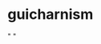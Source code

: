 # guicharnism

"<bean class="com.jacknie.guicharnism.mybatis.ReloadableSqlSessionFactoryBean" id="sqlSession">
	<property name="dataSource" ref="dataSource" />
	<property name="configLocation" value="classpath:/mybatis/configuration.xml" />
	<property name="mapperLocations" value="classpath:/mybatis/mapper/*-mapper.xml" />
    	<property name="reloadTargets" value="file:/home/git/doodles/src/main/resources/mybatis/mapper" />
	<property name="realoadTargetFilePattern" value="*-mapper.xml" />
</bean>"

